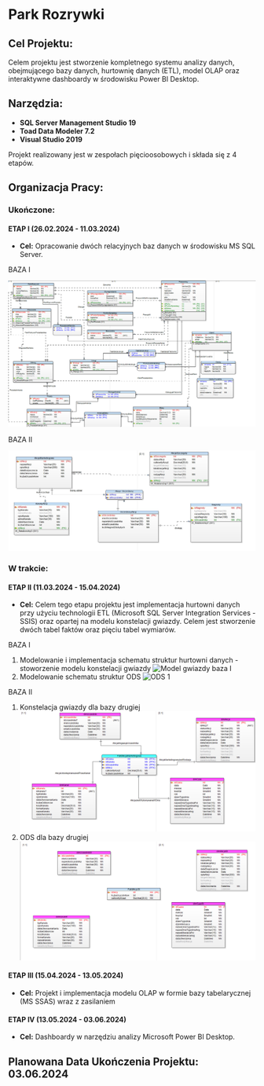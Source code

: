 # Park Rozrywki

## Cel Projektu:
Celem projektu jest stworzenie kompletnego systemu analizy danych, obejmującego bazy danych, hurtownię danych (ETL), model OLAP oraz interaktywne dashboardy w środowisku Power BI Desktop.

## Narzędzia:

- **SQL Server Management Studio 19**
- **Toad Data Modeler 7.2**
- **Visual Studio 2019**

Projekt realizowany jest w zespołach pięcioosobowych i składa się z 4 etapów.

## Organizacja Pracy:

### Ukończone: 
#### ETAP I (26.02.2024 - 11.03.2024)
- **Cel:** Opracowanie dwóch relacyjnych baz danych w środowisku MS SQL Server.

BAZA I

![BazaI](img/schematpierwszy.png)

BAZA II

![BazaII](img/schemat1.jpg)


### W trakcie: 
#### ETAP II (11.03.2024 - 15.04.2024)
- **Cel:** Celem tego etapu projektu jest implementacja hurtowni danych przy użyciu technologii ETL (Microsoft SQL Server Integration Services - SSIS) oraz opartej na modelu konstelacji gwiazdy. Celem jest stworzenie dwóch tabel faktów oraz pięciu tabel wymiarów.



BAZA I
1. Modelowanie i implementacja schematu struktur hurtowni danych - stoworzenie modelu konstelacji gwiazdy
   ![Model gwiazdy baza I](img/gwiazda1.png)
2. Modelowanie schematu struktur ODS
   ![ODS 1](img/ODS1.png)

BAZA II
1. Konstelacja gwiazdy dla bazy drugiej
   ![Model gwiazdy baza II](img/gwiazda2.png)
2. ODS dla bazy drugiej 
   ![ODS 2](img/ODS2.png)



#### ETAP III (15.04.2024 - 13.05.2024)
- **Cel:** Projekt i implementacja modelu OLAP w formie bazy tabelarycznej (MS SSAS) wraz z
zasilaniem

#### ETAP IV (13.05.2024 - 03.06.2024)
- **Cel:** Dashboardy w narzędziu analizy Microsoft Power BI Desktop.

## Planowana Data Ukończenia Projektu: 03.06.2024
